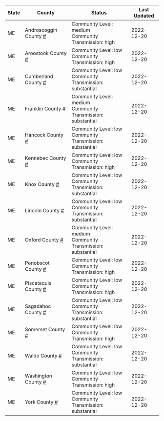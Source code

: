 State | County | Status | Last Updated
--- | --- | --- | --- 
ME | Androscoggin County <a href="#androscoggin_county">#</a> | <a name="androscoggin_county"></a>Community Level: medium<br/>Community Transmission: high | 2022-12-20
ME | Aroostook County <a href="#aroostook_county">#</a> | <a name="aroostook_county"></a>Community Level: low<br/>Community Transmission: high | 2022-12-20
ME | Cumberland County <a href="#cumberland_county">#</a> | <a name="cumberland_county"></a>Community Level: low<br/>Community Transmission: substantial | 2022-12-20
ME | Franklin County <a href="#franklin_county">#</a> | <a name="franklin_county"></a>Community Level: medium<br/>Community Transmission: substantial | 2022-12-20
ME | Hancock County <a href="#hancock_county">#</a> | <a name="hancock_county"></a>Community Level: low<br/>Community Transmission: substantial | 2022-12-20
ME | Kennebec County <a href="#kennebec_county">#</a> | <a name="kennebec_county"></a>Community Level: low<br/>Community Transmission: high | 2022-12-20
ME | Knox County <a href="#knox_county">#</a> | <a name="knox_county"></a>Community Level: low<br/>Community Transmission: substantial | 2022-12-20
ME | Lincoln County <a href="#lincoln_county">#</a> | <a name="lincoln_county"></a>Community Level: low<br/>Community Transmission: substantial | 2022-12-20
ME | Oxford County <a href="#oxford_county">#</a> | <a name="oxford_county"></a>Community Level: medium<br/>Community Transmission: substantial | 2022-12-20
ME | Penobscot County <a href="#penobscot_county">#</a> | <a name="penobscot_county"></a>Community Level: low<br/>Community Transmission: high | 2022-12-20
ME | Piscataquis County <a href="#piscataquis_county">#</a> | <a name="piscataquis_county"></a>Community Level: low<br/>Community Transmission: high | 2022-12-20
ME | Sagadahoc County <a href="#sagadahoc_county">#</a> | <a name="sagadahoc_county"></a>Community Level: low<br/>Community Transmission: substantial | 2022-12-20
ME | Somerset County <a href="#somerset_county">#</a> | <a name="somerset_county"></a>Community Level: low<br/>Community Transmission: high | 2022-12-20
ME | Waldo County <a href="#waldo_county">#</a> | <a name="waldo_county"></a>Community Level: low<br/>Community Transmission: substantial | 2022-12-20
ME | Washington County <a href="#washington_county">#</a> | <a name="washington_county"></a>Community Level: low<br/>Community Transmission: high | 2022-12-20
ME | York County <a href="#york_county">#</a> | <a name="york_county"></a>Community Level: low<br/>Community Transmission: substantial | 2022-12-20
